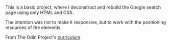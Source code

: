 This is a basic project, where I deconstruct and rebuild the Google search page using only HTML and CSS.

The intention was not to make it responsive, but to work with the positioning resources of the elements.

From The Odin Project's [curriculum](http://www.theodinproject.com/courses/web-development-101/lessons/html-css)